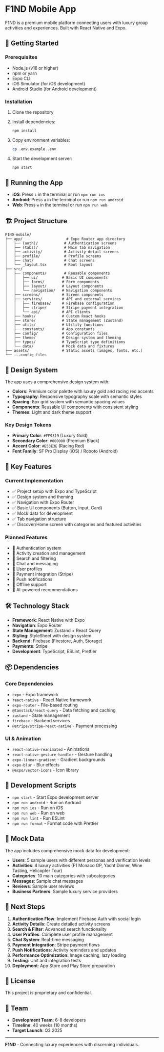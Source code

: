 # F1ND Mobile App

F1ND is a premium mobile platform connecting users with luxury group activities and experiences. Built with React Native and Expo.

## 🚀 Getting Started

### Prerequisites

- Node.js (v18 or higher)
- npm or yarn
- Expo CLI
- iOS Simulator (for iOS development)
- Android Studio (for Android development)

### Installation

1. Clone the repository
2. Install dependencies:
   ```bash
   npm install
   ```

3. Copy environment variables:
   ```bash
   cp .env.example .env
   ```

4. Start the development server:
   ```bash
   npm start
   ```

## 📱 Running the App

- **iOS**: Press `i` in the terminal or run `npm run ios`
- **Android**: Press `a` in the terminal or run `npm run android`
- **Web**: Press `w` in the terminal or run `npm run web`

## 🏗️ Project Structure

```
F1ND-mobile/
├── app/                    # Expo Router app directory
│   ├── (auth)/            # Authentication screens
│   ├── (tabs)/            # Main tab navigation
│   ├── activity/          # Activity detail screens
│   ├── profile/           # Profile screens
│   ├── chat/              # Chat screens
│   └── _layout.tsx        # Root layout
├── src/
│   ├── components/        # Reusable components
│   │   ├── ui/           # Basic UI components
│   │   ├── forms/        # Form components
│   │   ├── layout/       # Layout components
│   │   └── navigation/   # Navigation components
│   ├── screens/          # Screen components
│   ├── services/         # API and external services
│   │   ├── firebase/     # Firebase configuration
│   │   ├── stripe/       # Stripe payment integration
│   │   └── api/          # API clients
│   ├── hooks/            # Custom React hooks
│   ├── store/            # State management (Zustand)
│   ├── utils/            # Utility functions
│   ├── constants/        # App constants
│   ├── config/           # Configuration files
│   ├── theme/            # Design system and theming
│   ├── types/            # TypeScript type definitions
│   └── data/             # Mock data and fixtures
├── assets/               # Static assets (images, fonts, etc.)
└── ...config files
```

## 🎨 Design System

The app uses a comprehensive design system with:

- **Colors**: Premium color palette with luxury gold and racing red accents
- **Typography**: Responsive typography scale with semantic styles
- **Spacing**: 8px grid system with semantic spacing values
- **Components**: Reusable UI components with consistent styling
- **Themes**: Light and dark theme support

### Key Design Tokens

- **Primary Color**: `#FF9319` (Luxury Gold)
- **Secondary Color**: `#000000` (Premium Black)
- **Accent Color**: `#E53E3E` (Racing Red)
- **Font Family**: SF Pro Display (iOS) / Roboto (Android)

## 🧩 Key Features

### Current Implementation

- ✅ Project setup with Expo and TypeScript
- ✅ Design system and theming
- ✅ Navigation with Expo Router
- ✅ Basic UI components (Button, Input, Card)
- ✅ Mock data for development
- ✅ Tab navigation structure
- ✅ Discover/Home screen with categories and featured activities

### Planned Features

- 🔄 Authentication system
- 🔄 Activity creation and management
- 🔄 Search and filtering
- 🔄 Chat and messaging
- 🔄 User profiles
- 🔄 Payment integration (Stripe)
- 🔄 Push notifications
- 🔄 Offline support
- 🔄 AI-powered recommendations

## 🛠️ Technology Stack

- **Framework**: React Native with Expo
- **Navigation**: Expo Router
- **State Management**: Zustand + React Query
- **Styling**: StyleSheet with design system
- **Backend**: Firebase (Firestore, Auth, Storage)
- **Payments**: Stripe
- **Development**: TypeScript, ESLint, Prettier

## 📦 Dependencies

### Core Dependencies
- `expo` - Expo framework
- `react-native` - React Native framework
- `expo-router` - File-based routing
- `@tanstack/react-query` - Data fetching and caching
- `zustand` - State management
- `firebase` - Backend services
- `@stripe/stripe-react-native` - Payment processing

### UI & Animation
- `react-native-reanimated` - Animations
- `react-native-gesture-handler` - Gesture handling
- `expo-linear-gradient` - Gradient backgrounds
- `expo-blur` - Blur effects
- `@expo/vector-icons` - Icon library

## 🔧 Development Scripts

- `npm start` - Start Expo development server
- `npm run android` - Run on Android
- `npm run ios` - Run on iOS
- `npm run web` - Run on web
- `npm run lint` - Run ESLint
- `npm run format` - Format code with Prettier

## 🌟 Mock Data

The app includes comprehensive mock data for development:

- **Users**: 5 sample users with different personas and verification levels
- **Activities**: 4 luxury activities (F1 Monaco GP, Yacht Dinner, Wine Tasting, Helicopter Tour)
- **Categories**: 10 main categories with subcategories
- **Messages**: Sample chat messages
- **Reviews**: Sample user reviews
- **Business Partners**: Sample luxury service providers

## 🚀 Next Steps

1. **Authentication Flow**: Implement Firebase Auth with social login
2. **Activity Details**: Create detailed activity screens
3. **Search & Filter**: Advanced search functionality
4. **User Profiles**: Complete user profile management
5. **Chat System**: Real-time messaging
6. **Payment Integration**: Stripe payment flows
7. **Push Notifications**: Activity reminders and updates
8. **Performance Optimization**: Image caching, lazy loading
9. **Testing**: Unit and integration tests
10. **Deployment**: App Store and Play Store preparation

## 📄 License

This project is proprietary and confidential.

## 👥 Team

- **Development Team**: 6-8 developers
- **Timeline**: 40 weeks (10 months)
- **Target Launch**: Q3 2025

---

**F1ND** - Connecting luxury experiences with discerning individuals.